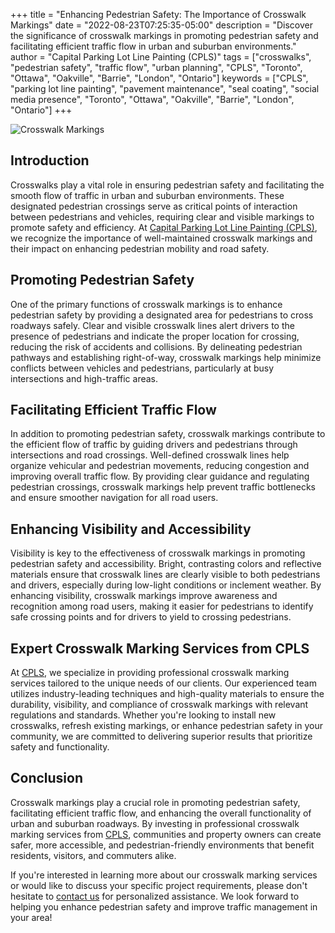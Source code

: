 +++
title = "Enhancing Pedestrian Safety: The Importance of Crosswalk Markings"
date = "2022-08-23T07:25:35-05:00"
description = "Discover the significance of crosswalk markings in promoting pedestrian safety and facilitating efficient traffic flow in urban and suburban environments."
author = "Capital Parking Lot Line Painting (CPLS)"
tags = ["crosswalks", "pedestrian safety", "traffic flow", "urban planning", "CPLS", "Toronto", "Ottawa", "Oakville", "Barrie", "London", "Ontario"]
keywords = ["CPLS", "parking lot line painting", "pavement maintenance", "seal coating", "social media presence", "Toronto", "Ottawa", "Oakville", "Barrie", "London", "Ontario"]
+++

![Crosswalk Markings](/blog/crosswlk.jpeg)

## Introduction

Crosswalks play a vital role in ensuring pedestrian safety and facilitating the smooth flow of traffic in urban and suburban environments. These designated pedestrian crossings serve as critical points of interaction between pedestrians and vehicles, requiring clear and visible markings to promote safety and efficiency. At [Capital Parking Lot Line Painting (CPLS)](https://capitalpaintingservices.ca/), we recognize the importance of well-maintained crosswalk markings and their impact on enhancing pedestrian mobility and road safety.

## Promoting Pedestrian Safety

One of the primary functions of crosswalk markings is to enhance pedestrian safety by providing a designated area for pedestrians to cross roadways safely. Clear and visible crosswalk lines alert drivers to the presence of pedestrians and indicate the proper location for crossing, reducing the risk of accidents and collisions. By delineating pedestrian pathways and establishing right-of-way, crosswalk markings help minimize conflicts between vehicles and pedestrians, particularly at busy intersections and high-traffic areas.

## Facilitating Efficient Traffic Flow

In addition to promoting pedestrian safety, crosswalk markings contribute to the efficient flow of traffic by guiding drivers and pedestrians through intersections and road crossings. Well-defined crosswalk lines help organize vehicular and pedestrian movements, reducing congestion and improving overall traffic flow. By providing clear guidance and regulating pedestrian crossings, crosswalk markings help prevent traffic bottlenecks and ensure smoother navigation for all road users.

## Enhancing Visibility and Accessibility

Visibility is key to the effectiveness of crosswalk markings in promoting pedestrian safety and accessibility. Bright, contrasting colors and reflective materials ensure that crosswalk lines are clearly visible to both pedestrians and drivers, especially during low-light conditions or inclement weather. By enhancing visibility, crosswalk markings improve awareness and recognition among road users, making it easier for pedestrians to identify safe crossing points and for drivers to yield to crossing pedestrians.

## Expert Crosswalk Marking Services from CPLS

At [CPLS](https://capitalpaintingservices.ca/), we specialize in providing professional crosswalk marking services tailored to the unique needs of our clients. Our experienced team utilizes industry-leading techniques and high-quality materials to ensure the durability, visibility, and compliance of crosswalk markings with relevant regulations and standards. Whether you're looking to install new crosswalks, refresh existing markings, or enhance pedestrian safety in your community, we are committed to delivering superior results that prioritize safety and functionality.

## Conclusion

Crosswalk markings play a crucial role in promoting pedestrian safety, facilitating efficient traffic flow, and enhancing the overall functionality of urban and suburban roadways. By investing in professional crosswalk marking services from [CPLS](https://capitalpaintingservices.ca/), communities and property owners can create safer, more accessible, and pedestrian-friendly environments that benefit residents, visitors, and commuters alike.

If you're interested in learning more about our crosswalk marking services or would like to discuss your specific project requirements, please don't hesitate to [contact us](https://capitalpaintingservices.ca/) for personalized assistance. We look forward to helping you enhance pedestrian safety and improve traffic management in your area!
